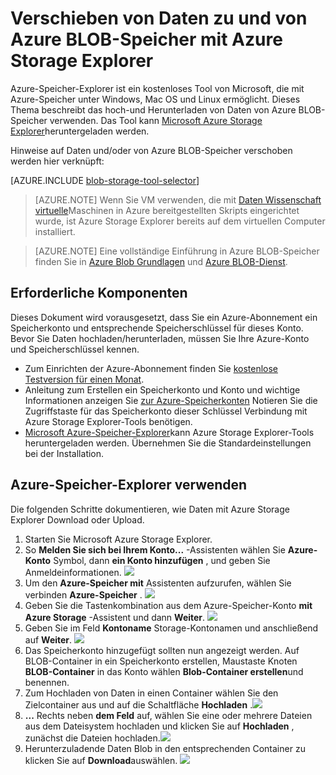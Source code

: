 <properties 
    pageTitle="Verschieben von Daten zu und von Azure BLOB-Speicher mit Azure Storage Explorer | Microsoft Azure" 
    description="Verschieben von Daten zu und von Azure BLOB-Speicher mit Azure Storage Explorer" 
    services="machine-learning,storage" 
    documentationCenter="" 
    authors="bradsev" 
    manager="jhubbard" 
    editor="cgronlun" />

<tags 
    ms.service="machine-learning" 
    ms.workload="data-services" 
    ms.tgt_pltfrm="na" 
    ms.devlang="na" 
    ms.topic="article" 
    ms.date="08/31/2016"
    ms.author="bradsev" />

# <a name="move-data-to-and-from-azure-blob-storage-using-azure-storage-explorer"></a>Verschieben von Daten zu und von Azure BLOB-Speicher mit Azure Storage Explorer

Azure-Speicher-Explorer ist ein kostenloses Tool von Microsoft, die mit Azure-Speicher unter Windows, Mac OS und Linux ermöglicht. Dieses Thema beschreibt das hoch-und Herunterladen von Daten von Azure BLOB-Speicher verwenden. Das Tool kann [Microsoft Azure Storage Explorer](http://storageexplorer.com/)heruntergeladen werden.

Hinweise auf Daten und/oder von Azure BLOB-Speicher verschoben werden hier verknüpft:
 
[AZURE.INCLUDE [blob-storage-tool-selector](../../includes/machine-learning-blob-storage-tool-selector.md)]   

 
> [AZURE.NOTE] Wenn Sie VM verwenden, die mit [Daten Wissenschaft virtuelle](machine-learning-data-science-virtual-machines.md)Maschinen in Azure bereitgestellten Skripts eingerichtet wurde, ist Azure Storage Explorer bereits auf dem virtuellen Computer installiert.
 
> [AZURE.NOTE] Eine vollständige Einführung in Azure BLOB-Speicher finden Sie in [Azure Blob Grundlagen](../storage/storage-dotnet-how-to-use-blobs.md) und [Azure BLOB-Dienst](https://msdn.microsoft.com/library/azure/dd179376.aspx).   

## <a name="prerequisites"></a>Erforderliche Komponenten

Dieses Dokument wird vorausgesetzt, dass Sie ein Azure-Abonnement ein Speicherkonto und entsprechende Speicherschlüssel für dieses Konto. Bevor Sie Daten hochladen/herunterladen, müssen Sie Ihre Azure-Konto und Speicherschlüssel kennen. 

- Zum Einrichten der Azure-Abonnement finden Sie [kostenlose Testversion für einen Monat](https://azure.microsoft.com/pricing/free-trial/).
- Anleitung zum Erstellen ein Speicherkonto und Konto und wichtige Informationen anzeigen Sie [zur Azure-Speicherkonten](../storage/storage-create-storage-account.md) Notieren Sie die Zugriffstaste für das Speicherkonto dieser Schlüssel Verbindung mit Azure Storage Explorer-Tools benötigen.
- [Microsoft Azure-Speicher-Explorer](http://storageexplorer.com/)kann Azure Storage Explorer-Tools heruntergeladen werden. Übernehmen Sie die Standardeinstellungen bei der Installation.


<a id="explorer"></a>
## <a name="use-azure-storage-explorer"></a>Azure-Speicher-Explorer verwenden 

Die folgenden Schritte dokumentieren, wie Daten mit Azure Storage Explorer Download oder Upload. 

1.  Starten Sie Microsoft Azure Storage Explorer.
2.  So **Melden Sie sich bei Ihrem Konto...** -Assistenten wählen Sie **Azure-Konto** Symbol, dann **ein Konto hinzufügen** , und geben Sie Anmeldeinformationen. ![](./media/machine-learning-data-science-move-data-to-azure-blob-using-azure-storage-explorer/add-an-azure-store-account.png)
3.  Um den **Azure-Speicher mit** Assistenten aufzurufen, wählen Sie verbinden **Azure-Speicher** . ![](./media/machine-learning-data-science-move-data-to-azure-blob-using-azure-storage-explorer/connect-to-azure-storage-1.png)
4. Geben Sie die Tastenkombination aus dem Azure-Speicher-Konto **mit Azure Storage** -Assistent und dann **Weiter**. ![](./media/machine-learning-data-science-move-data-to-azure-blob-using-azure-storage-explorer/connect-to-azure-storage-2.png)
5. Geben Sie im Feld **Kontoname** Storage-Kontonamen und anschließend auf **Weiter**. ![](./media/machine-learning-data-science-move-data-to-azure-blob-using-azure-storage-explorer/attach-external-storage.png)
6. Das Speicherkonto hinzugefügt sollten nun angezeigt werden. Auf BLOB-Container in ein Speicherkonto erstellen, Maustaste Knoten **BLOB-Container** in das Konto wählen **Blob-Container erstellen**und benennen.
7. Zum Hochladen von Daten in einen Container wählen Sie den Zielcontainer aus und auf die Schaltfläche **Hochladen** .![](./media/machine-learning-data-science-move-data-to-azure-blob-using-azure-storage-explorer/storage-accounts.png)
8. **...** Rechts neben **dem Feld** auf, wählen Sie eine oder mehrere Dateien aus dem Dateisystem hochladen und klicken Sie auf **Hochladen** , zunächst die Dateien hochladen.![](./media/machine-learning-data-science-move-data-to-azure-blob-using-azure-storage-explorer/upload-files-to-blob.png)
7. Herunterzuladende Daten Blob in den entsprechenden Container zu klicken Sie auf **Download**auswählen. ![](./media/machine-learning-data-science-move-data-to-azure-blob-using-azure-storage-explorer/download-files-from-blob.png)


